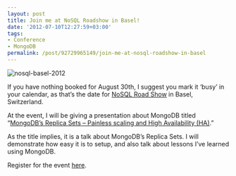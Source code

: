 ```yaml
---
layout: post
title: Join me at NoSQL Roadshow in Basel!
date: '2012-07-10T12:27:59+03:00'
tags:
- Conference
- MongoDB
permalink: /post/92729965149/join-me-at-nosql-roadshow-in-basel
---
```

![](http://viktorpetersson.com/wp-content/uploads/2012/07/nosql-basel-2012-600x109.png "nosql-basel-2012")

If you have nothing booked for August 30th, I suggest you mark it ‘busy’ in your calendar, as that’s the date for [NoSQL Road Show](http://nosqlroadshow.com/) in Basel, Switzerland.

At the event, I will be giving a presentation about MongoDB titled “[MongoDB’s Replica Sets – Painless scaling and High Availability (HA)](http://nosqlroadshow.com/nosql-basel-2012/presentation/MongoDB's%20Replica%20Sets%20-Painless%20scaling%20and%20High%20Availability%20(HA)).”

As the title implies, it is a talk about MongoDB’s Replica Sets. I will demonstrate how easy it is to setup, and also talk about lessons I’ve learned using MongoDB.

Register for the event [here](https://secure.trifork.com/nosql-basel-2012/registration/).
